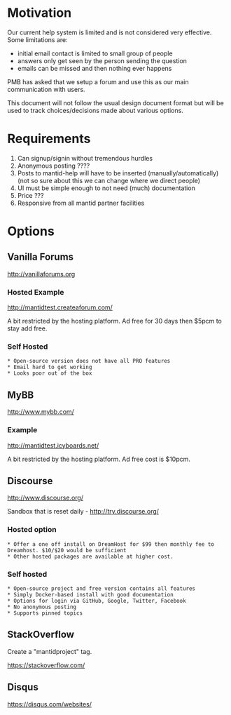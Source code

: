 Motivation
==========

Our current help system is limited and is not considered very effective. Some limitations are:

  * initial email contact is limited to small group of people
  * answers only get seen by the person sending the question
  * emails can be missed and then nothing ever happens

PMB has asked that we setup a forum and use this as our main communication with users. 

This document will not follow the usual design document format but will be used to track choices/decisions made about
various options.

Requirements
============
1. Can signup/signin without tremendous hurdles
2. Anonymous posting ????
3. Posts to mantid-help will have to be inserted (manually/automatically) (not so sure about this we can change where we direct people)
4. UI must be simple enough to not need (much) documentation
5. Price ???
6. Responsive from all mantid partner facilities

Options
=======

Vanilla Forums
--------------

http://vanillaforums.org

### Hosted Example
http://mantidtest.createaforum.com/

A bit restricted by the hosting platform.  Ad free for 30 days then $5pcm to stay add free.

### Self Hosted

    * Open-source version does not have all PRO features
    * Email hard to get working
    * Looks poor out of the box

MyBB
----

http://www.mybb.com/

### Example
http://mantidtest.icyboards.net/

A bit restricted by the hosting platform.  Ad free cost is $10pcm.

Discourse
---------

http://www.discourse.org/

Sandbox that is reset daily - http://try.discourse.org/ 

### Hosted option

    * Offer a one off install on DreamHost for $99 then monthly fee to Dreamhost. $10/$20 would be sufficient
    * Other hosted packages are available at higher cost.

### Self hosted

    * Open-source project and free version contains all features
    * Simply Docker-based install with good documentation
    * Options for login via GitHub, Google, Twitter, Facebook
    * No anonymous posting
    * Supports pinned topics


StackOverflow
-------------
Create a "mantidproject" tag.

https://stackoverflow.com/

Disqus
------

https://disqus.com/websites/

